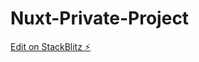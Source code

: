# Nuxt-Private-Project

[Edit on StackBlitz ⚡️](https://stackblitz.com/edit/stackblitz-starters-55osuy)